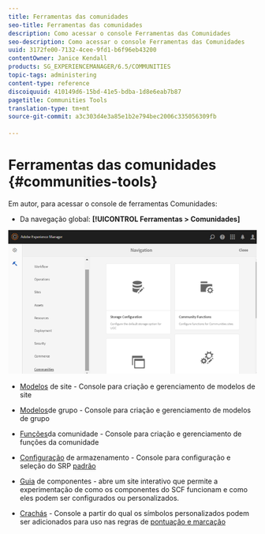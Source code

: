 ```yaml
---
title: Ferramentas das comunidades
seo-title: Ferramentas das comunidades
description: Como acessar o console Ferramentas das Comunidades
seo-description: Como acessar o console Ferramentas das Comunidades
uuid: 3172fe00-7132-4cee-9fd1-b6f96eb43200
contentOwner: Janice Kendall
products: SG_EXPERIENCEMANAGER/6.5/COMMUNITIES
topic-tags: administering
content-type: reference
discoiquuid: 410149d6-15bd-41e5-bdba-1d8e6eab7b87
pagetitle: Communities Tools
translation-type: tm+mt
source-git-commit: a3c303d4e3a85e1b2e794bec2006c335056309fb

---
```



# Ferramentas das comunidades {#communities-tools}

Em autor, para acessar o console de ferramentas Comunidades:

* Da navegação global: **[!UICONTROL Ferramentas > Comunidades]**

![chlimage_1-129](assets/chlimage_1-129.png)

* [Modelos](sites.md) de site - Console para criação e gerenciamento de modelos de site
* [Modelos](tools-groups.md)de grupo - Console para criação e gerenciamento de modelos de grupo
* [Funções](functions.md)da comunidade - Console para criação e gerenciamento de funções da comunidade
* [Configuração](srp-config.md) de armazenamento - Console para configuração e seleção do SRP [padrão](working-with-srp.md)

* [Guia](components-guide.md) de componentes - abre um site interativo que permite a experimentação de como os componentes do SCF funcionam e como eles podem ser configurados ou personalizados.
* [Crachás](badges.md) - Console a partir do qual os símbolos personalizados podem ser adicionados para uso nas regras de [pontuação e marcação](implementing-scoring.md)

